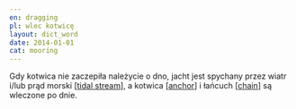 ```yaml
---
en: dragging
pl: wlec kotwicę
layout: dict_word
date: 2014-01-01
cat: mooring
---
```


Gdy kotwica nie zaczepiła należycie o dno, jacht jest spychany przez wiatr i/lub prąd morski [[tidal stream](/dict/t/tidal-streams/)],
a kotwica [[anchor](/dict/a/anchor/)] i łańcuch [[chain](/dict/c/chain/)] są wleczone po dnie.